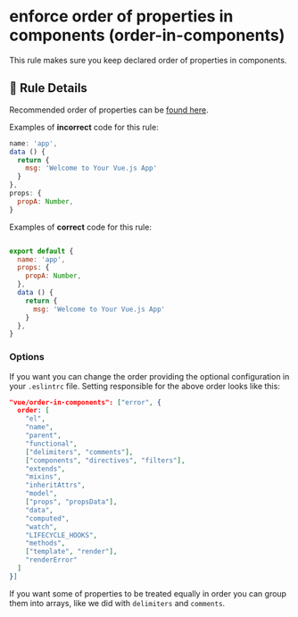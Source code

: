 # enforce order of properties in components (order-in-components)

This rule makes sure you keep declared order of properties in components.

## :book: Rule Details

Recommended order of properties can be [found here](https://vuejs.org/v2/style-guide/#Component-instance-options-order-recommended).

Examples of **incorrect** code for this rule:

```js
name: 'app',
data () {
  return {
    msg: 'Welcome to Your Vue.js App'
  }
},
props: {
  propA: Number,
}
```

Examples of **correct** code for this rule:

```js

export default {
  name: 'app',
  props: {
    propA: Number,
  },
  data () {
    return {
      msg: 'Welcome to Your Vue.js App'
    }
  },
}

```

### Options

If you want you can change the order providing the optional configuration in your `.eslintrc` file. Setting responsible for the above order looks like this:

``` json
"vue/order-in-components": ["error", {
  order: [
    "el",
    "name",
    "parent",
    "functional",
    ["delimiters", "comments"],
    ["components", "directives", "filters"],
    "extends",
    "mixins",
    "inheritAttrs",
    "model",
    ["props", "propsData"],
    "data",
    "computed",
    "watch",
    "LIFECYCLE_HOOKS",
    "methods",
    ["template", "render"],
    "renderError"
  ]
}]
```

If you want some of properties to be treated equally in order you can group them into arrays, like we did with `delimiters` and `comments`.
